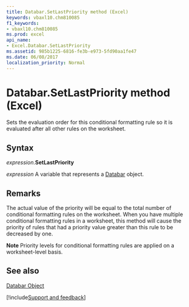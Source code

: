 ```yaml
---
title: Databar.SetLastPriority method (Excel)
keywords: vbaxl10.chm810085
f1_keywords:
- vbaxl10.chm810085
ms.prod: excel
api_name:
- Excel.Databar.SetLastPriority
ms.assetid: 985b1225-6816-fe3b-e973-5fd90aa1fe47
ms.date: 06/08/2017
localization_priority: Normal
---
```



# Databar.SetLastPriority method (Excel)

Sets the evaluation order for this conditional formatting rule so it is evaluated after all other rules on the worksheet.


## Syntax

_expression_.**SetLastPriority**

_expression_ A variable that represents a [Databar](Excel.Databar.md) object.


## Remarks

The actual value of the priority will be equal to the total number of conditional formatting rules on the worksheet. When you have multiple conditional formatting rules in a worksheet, this method will cause the priority of rules that had a priority value greater than this rule to be decreased by one.


 **Note**  Priority levels for conditional formatting rules are applied on a worksheet-level basis.


## See also


[Databar Object](Excel.Databar.md)

[!include[Support and feedback](~/includes/feedback-boilerplate.md)]